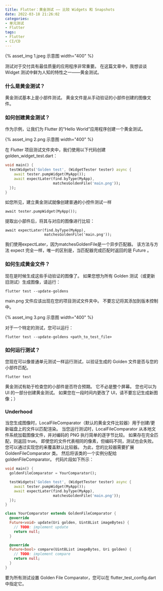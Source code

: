 ```yaml
---
title: Flutter：黄金测试 —— 比较 Widgets 和 Snapshots
date: 2022-03-18 21:26:02
categories:
- 单元测试
- Flutter
tags:
- Flutter
- CI/CD
---
```


{% asset_img 1.jpeg 示意图 width="400" %}

测试对于交付具有最佳质量的应用程序非常重要。 在这篇文章中，我想谈谈 Widget 测试中鲜为人知的特性之一——黄金测试。

<!--more-->

### 什么是黄金测试？

黄金测试基本上是小部件测试。
黄金文件是从手动验证的小部件创建的图像文件。

### 如何创建黄金测试？

作为示例，让我们为 Flutter 的“Hello World”应用程序创建一个黄金测试。

{% asset_img 2.png 示意图 width="400" %}

在 Flutter 项目测试文件夹中，我们使用以下代码创建 golden_widget_test.dart：

```dart
void main() {
  testWidgets('Golden test', (WidgetTester tester) async {
    await tester.pumpWidget(MyApp());
    await expectLater(find.byType(MyApp),
                      matchesGoldenFile('main.png'));
  });
}
```

如您所见，建立黄金测试就像创建普通的小控件测试一样

```
await tester.pumpWidget(MyApp());
```

提取出小部件后，将其与对应的图像进行比较：

```
await expectLater(find.byType(MyApp),
                  matchesGoldenFile('main.png'));
```

我们使用expectLater，因为matchesGoldenFile是一个异步匹配器。 该方法与方法 expect 完全一样，唯一的区别是，当匹配器完成匹配时返回的是 Future 。

### 如何生成黄金文件？

现在是时候生成这些手动验证的图像了。 如果您想为所有 Golden 测试（或更新旧测试）生成图像，请运行：

```
flutter test --update-goldens
```

main.png 文件应该出现在您的项目测试文件夹中。 不要忘记将其添加到版本控制中。

{% asset_img 3.png 示意图 width="400" %}

对于一个特定的测试，您可以运行：

```
flutter test --update-goldens <path_to_test_file>
```

### 如何运行测试？

您现在可以像普通单元测试一样运行测试，以验证生成的 Golden 文件是否与您的小部件匹配。

```
flutter test
```

黄金测试有助于检查您的小部件是否符合预期。 它不必是整个屏幕。 您也可以为 UI 的一部分创建黄金测试。 如果您在一段时间内更改了 UI，请不要忘记生成新图像；）

### Underhood

当您生成图像时，LocalFileComparator（默认的黄金文件比较器）用于创建/更新磁盘上的文件以匹配渲染。 当您运行测试时，LocalFileComparator 从本地文件系统加载图像文件，并对编码的 PNG 执行简单的逐字节比较。 如果存在完全匹配，则返回 true。 即使您的文件代表相同的像素，但编码不同，测试也会失败。
您可以通过实现您的来覆盖默认比较器。 为此，您的比较器需要扩展 GoldenFileComparator 类。 然后将该类的一个实例分配给goldenFileComparator。 代码片段如下所示：

```dart
void main() {
  goldenFileComparator = YourComparator();

  testWidgets('Golden test', (WidgetTester tester) async {
    await tester.pumpWidget(MyApp());
    await expectLater(find.byType(MyApp),
                      matchesGoldenFile('main.png'));
  });
}

class YourComparator extends GoldenFileComparator {
  @override
  Future<void> update(Uri golden, Uint8List imageBytes) {
    // TODO: implement update
    return null;
  }

  @override
  Future<bool> compare(Uint8List imageBytes, Uri golden) {
    // TODO: implement compare
    return null;
  }
}
```
要为所有测试设置 Golden File Comparator，您可以在 flutter_test_config.dart 中指定它。